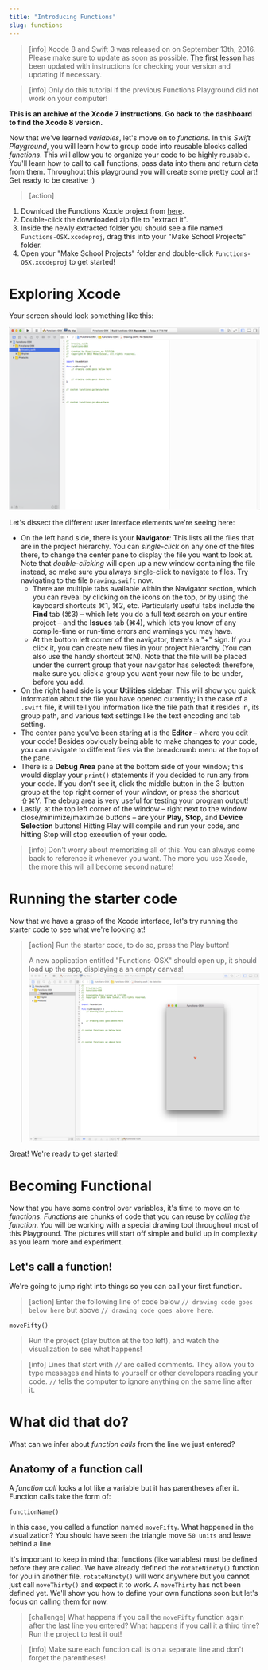 ```yaml
---
title: "Introducing Functions"
slug: functions
---
```


> [info]
> Xcode 8 and Swift 3 was released on on September 13th, 2016. Please make sure to update as soon as possible. [The first lesson](https://www.makeschool.com/academy/tutorial/getting-started-with-xcode-playgrounds-0afee09b-0bdb-47bd-8551-e179266b6b65/get-started-with-xcode-74d7476e-22f1-403c-99ab-b767f1a7b71e) has been updated with instructions for checking your version and updating if necessary.

<!--  -->

> [info]
> Only do this tutorial if the previous Functions Playground did not work on your computer!

**This is an archive of the Xcode 7 instructions. Go back to the dashboard to find the Xcode 8 version.**

Now that we've learned _variables_, let's move on to _functions_. In this _Swift Playground_, you will learn how to group code into reusable blocks called _functions_. This will allow you to organize your code to be highly reusable. You'll learn how to call to call functions, pass data into them and return data from them. Throughout this playground you will create some pretty cool art! Get ready to be creative :)

> [action]
>
1. Download the Functions Xcode project from [here](https://github.com/MakeSchool-Tutorials/Functions-OSX-Starter/archive/master.zip).
1. Double-click the downloaded zip file to "extract it".
1. Inside the newly extracted folder you should see a file named `Functions-OSX.xcodeproj`, drag this into your "Make School Projects" folder.
1. Open your "Make School Projects" folder and double-click `Functions-OSX.xcodeproj` to get started!

# Exploring Xcode

Your screen should look something like this:

![The Xcode window](./xcode_window.png)

Let's dissect the different user interface elements we're seeing here:

- On the left hand side, there is your __Navigator__: This lists all the files that are in the project hierarchy. You can _single-click_ on any one of the files there, to change the center pane to display the file you want to look at. Note that _double-clicking_ will open up a new window containing the file instead, so make sure you always single-click to navigate to files. Try navigating to the file `Drawing.swift` now.
  - There are multiple tabs available within the Navigator section, which you can reveal by clicking on the icons on the top, or by using the keyboard shortcuts ⌘1, ⌘2, etc. Particularly useful tabs include the __Find__ tab (⌘3) – which lets you do a full text search on your entire project – and the __Issues__ tab (⌘4), which lets you know of any compile-time or run-time errors and warnings you may have.
  - At the bottom left corner of the navigator, there's a "+" sign. If you click it, you can create new files in your project hierarchy (You can also use the handy shortcut ⌘N). Note that the file will be placed under the current group that your navigator has selected: therefore, make sure you click a group you want your new file to be under, before you add.
- On the right hand side is your __Utilities__ sidebar: This will show you quick information about the file you have opened currently; in the case of a `.swift` file, it will tell you information like the file path that it resides in, its group path, and various text settings like the text encoding and tab setting.
- The center pane you've been staring at is the __Editor__ – where you edit your code! Besides obviously being able to make changes to your code, you can navigate to different files via the breadcrumb menu at the top of the pane.
- There is a __Debug Area__ pane at the bottom side of your window; this would display your `print()` statements if you decided to run any from your code. If you don't see it, click the middle button in the 3-button group at the top right corner of your window, or press the shortcut ⇧⌘Y. The debug area is very useful for testing your program output!
- Lastly, at the top left corner of the window – right next to the window close/minimize/maximize buttons – are your __Play__, __Stop__, and __Device Selection__ buttons! Hitting Play will compile and run your code, and hitting Stop will stop execution of your code.

> [info]
> Don't worry about memorizing all of this. You can always come back to reference it whenever you want. The more you use Xcode, the more this will all become second nature!

# Running the starter code

Now that we have a grasp of the Xcode interface, let's try running the starter code to see what we're looking at!

> [action]
> Run the starter code, to do so, press the Play button!
>
> A new application entitled "Functions-OSX" should open up, it should load up the app, displaying a an empty canvas!
> ![A screenshot with the project running.](./default_functions_window.png)

Great! We're ready to get started!

# Becoming Functional

Now that you have some control over variables, it's time to move on to _functions_. _Functions_ are chunks of code that you can reuse by _calling the function_. You will be working with a special drawing tool throughout most of this Playground. The pictures will start off simple and build up in complexity as you learn more and experiment.

## Let's call a function!

We're going to jump right into things so you can call your first function.

> [action]
> Enter the following line of code below `// drawing code goes below here` but above `// drawing code goes above here`.
>
```
moveFifty()
```
> Run the project (play button at the top left), and watch the visualization to see what happens!

<!--  -->

> [info]
> Lines that start with `//` are called comments. They allow you to type messages and hints to yourself or other developers reading your code. `//` tells the computer to ignore anything on the same line after it.

# What did that do?

What can we infer about _function calls_ from the line we just entered?

## Anatomy of a function call

A _function call_ looks a lot like a variable but it has parentheses after it. Function calls take the form of:

```
functionName()
```

In this case, you called a function named `moveFifty`. What happened in the visualization? You should have seen the triangle move `50 units` and leave behind a line.

It's important to keep in mind that functions (like variables) must be defined before they are called. We have already defined the `rotateNinety()` function for you in another file. `rotateNinety()` will work anywhere but you cannot just call `moveThirty()` and expect it to work. A `moveThirty` has not been defined yet. We'll show you how to define your own functions soon but let's focus on calling them for now.

> [challenge]
> What happens if you call the `moveFifty` function again after the last line you entered? What happens if you call it a third time? Run the project to test it out!

<!--  -->

> [info]
> Make sure each function call is on a separate line and don't forget the parentheses!
